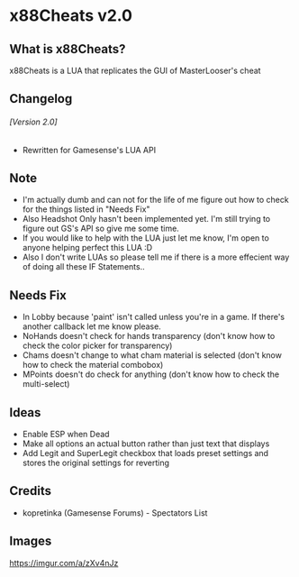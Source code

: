 # x88Cheats v2.0

## What is x88Cheats?
x88Cheats is a LUA that replicates the GUI of MasterLooser's cheat

## Changelog
###### [Version 2.0]
* Rewritten for Gamesense's LUA API

## Note
* I'm actually dumb and can not for the life of me figure out how to check for the things listed in "Needs Fix"
* Also Headshot Only hasn't been implemented yet. I'm still trying to figure out GS's API so give me some time.
* If you would like to help with the LUA just let me know, I'm open to anyone helping perfect this LUA :D
* Also I don't write LUAs so please tell me if there is a more effecient way of doing all these IF Statements..

## Needs Fix
* In Lobby because 'paint' isn't called unless you're in a game. If there's another callback let me know please.
* NoHands doesn't check for hands transparency (don't know how to check the color picker for transparency)
* Chams doesn't change to what cham material is selected (don't know how to check the material combobox)
* MPoints doesn't do check for anything (don't know how to check the multi-select)

## Ideas
* Enable ESP when Dead
* Make all options an actual button rather than just text that displays
* Add Legit and SuperLegit checkbox that loads preset settings and stores the original settings for reverting

## Credits
* kopretinka (Gamesense Forums) - Spectators List

## Images
https://imgur.com/a/zXv4nJz